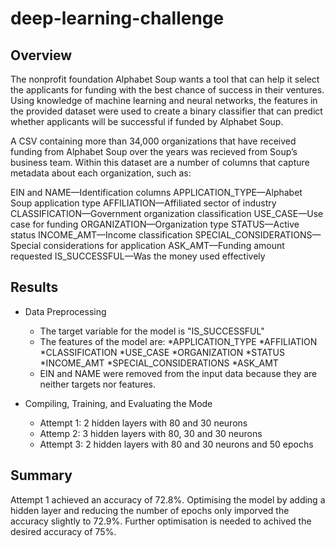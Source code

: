 # deep-learning-challenge

## Overview

The nonprofit foundation Alphabet Soup wants a tool that can help it select the applicants for funding with the best chance of success in their ventures. Using knowledge of machine learning and neural networks, the features in the provided dataset were used to create a binary classifier that can predict whether applicants will be successful if funded by Alphabet Soup.

A CSV containing more than 34,000 organizations that have received funding from Alphabet Soup over the years was recieved from Soup’s business team. Within this dataset are a number of columns that capture metadata about each organization, such as:

EIN and NAME—Identification columns
APPLICATION_TYPE—Alphabet Soup application type
AFFILIATION—Affiliated sector of industry
CLASSIFICATION—Government organization classification
USE_CASE—Use case for funding
ORGANIZATION—Organization type
STATUS—Active status
INCOME_AMT—Income classification
SPECIAL_CONSIDERATIONS—Special considerations for application
ASK_AMT—Funding amount requested
IS_SUCCESSFUL—Was the money used effectively

## Results

* Data Preprocessing

    * The target variable for the model is "IS_SUCCESSFUL"
    * The features of the model are:
          *APPLICATION_TYPE
          *AFFILIATION
          *CLASSIFICATION
          *USE_CASE
          *ORGANIZATION
          *STATUS 
          *INCOME_AMT
          *SPECIAL_CONSIDERATIONS
          *ASK_AMT
    * EIN and NAME were removed from the input data because they are neither targets nor features.
 
 * Compiling, Training, and Evaluating the Mode
      
      * Attempt 1: 2 hidden layers with 80 and 30 neurons
      * Attemp 2: 3 hidden layers with 80, 30 and 30 neurons
      * Attempt 3: 2 hidden layers with 80 and 30 neurons and 50 epochs

## Summary 

Attempt 1 achieved an accuracy of 72.8%. Optimising the model by adding a hidden layer and reducing the number of epochs only imporved the accuracy slightly to 72.9%. Further optimisation is needed to achived the desired accuracy of 75%.
